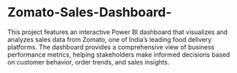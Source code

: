 # Zomato-Sales-Dashboard-
This project features an interactive Power BI dashboard that visualizes and analyzes sales data from Zomato, one of India’s leading food delivery platforms. The dashboard provides a comprehensive view of business performance metrics, helping stakeholders make informed decisions based on customer behavior, order trends, and sales insights.

